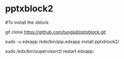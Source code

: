 # pptxblock2

#To install the xblock

git clone https://github.com/tungsd/pptxblock.git

sudo -u edxapp /edx/bin/pip.edxapp install pptxblock2/

sudo /edx/bin/supervisorctl restart edxapp: